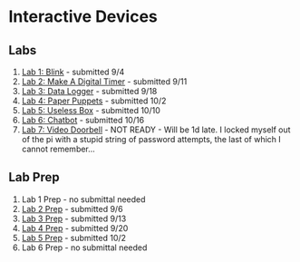 # Interactive Devices

## Labs
1. [Lab 1: Blink](https://github.com/chrisbrownell/IDD-Fa18-Lab1-ckb77) - submitted 9/4
2. [Lab 2: Make A Digital Timer](https://github.com/chrisbrownell/IDD-Fa18-Lab2-ckb77/blob/master/README.md) - submitted 9/11
3. [Lab 3:  Data Logger](https://github.com/chrisbrownell/IDD-Fa18-Lab3-ckb77/blob/master/README.md) - submitted 9/18
4. [Lab 4: Paper Puppets](https://github.com/chrisbrownell/IDD-Fa18-Lab4-ckb77/blob/master/README.md) - submitted 10/2
5. [Lab 5: Useless Box](https://github.com/chrisbrownell/IDD-Fa18-Lab5-ckb77/blob/master/README.md) - submitted 10/10
6. [Lab 6: Chatbot](https://github.com/chrisbrownell/IDD-Fa18-Lab6-ckb77/blob/master/README.md) - submitted 10/16
7. [Lab 7: Video Doorbell](https://github.com/chrisbrownell/IDD-Fa18-Lab7/blob/master/README.md) - NOT READY - Will be 1d late. I locked myself out of the pi with a stupid string of password attempts, the last of which I cannot remember...

## Lab Prep
1. Lab 1 Prep - no submittal needed
2. [Lab 2 Prep](https://github.com/chrisbrownell/IDD-Fa18-Lab2-Prep/) - submitted 9/6
3. [Lab 3 Prep](https://github.com/chrisbrownell/IDD-Fa18-Lab3-Prep/blob/master/README.md) - submitted 9/13
4. [Lab 4 Prep](https://github.com/chrisbrownell/IDD-Fa18-Lab4-Prep/blob/master/README.md) - submitted 9/20
5. [Lab 5 Prep](https://github.com/chrisbrownell/IDD-Fa18-Lab5-Prep/blob/master/README.md) - submitted 10/2
6. Lab 6 Prep - no submittal needed
